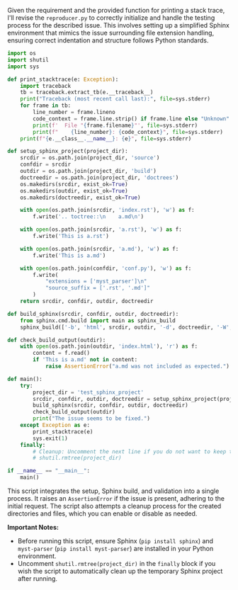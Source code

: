 Given the requirement and the provided function for printing a stack trace, I'll revise the `reproducer.py` to correctly initialize and handle the testing process for the described issue. This involves setting up a simplified Sphinx environment that mimics the issue surrounding file extension handling, ensuring correct indentation and structure follows Python standards.

```python
import os
import shutil
import sys

def print_stacktrace(e: Exception):
    import traceback
    tb = traceback.extract_tb(e.__traceback__)
    print("Traceback (most recent call last):", file=sys.stderr)
    for frame in tb:
        line_number = frame.lineno
        code_context = frame.line.strip() if frame.line else "Unknown"
        print(f'  File "{frame.filename}"', file=sys.stderr)
        print(f"    {line_number}: {code_context}", file=sys.stderr)
    print(f"{e.__class__.__name__}: {e}", file=sys.stderr)

def setup_sphinx_project(project_dir):
    srcdir = os.path.join(project_dir, 'source')
    confdir = srcdir
    outdir = os.path.join(project_dir, 'build')
    doctreedir = os.path.join(project_dir, 'doctrees')
    os.makedirs(srcdir, exist_ok=True)
    os.makedirs(outdir, exist_ok=True)
    os.makedirs(doctreedir, exist_ok=True)

    with open(os.path.join(srcdir, 'index.rst'), 'w') as f:
        f.write('.. toctree::\n    a.md\n')

    with open(os.path.join(srcdir, 'a.rst'), 'w') as f:
        f.write('This is a.rst')

    with open(os.path.join(srcdir, 'a.md'), 'w') as f:
        f.write('This is a.md')

    with open(os.path.join(confdir, 'conf.py'), 'w') as f:
        f.write(
            "extensions = ['myst_parser']\n"
            "source_suffix = ['.rst', '.md']"
        )
    return srcdir, confdir, outdir, doctreedir

def build_sphinx(srcdir, confdir, outdir, doctreedir):
    from sphinx.cmd.build import main as sphinx_build
    sphinx_build(['-b', 'html', srcdir, outdir, '-d', doctreedir, '-W', '--keep-going'])

def check_build_output(outdir):
    with open(os.path.join(outdir, 'index.html'), 'r') as f:
        content = f.read()
        if 'This is a.md' not in content:
            raise AssertionError("a.md was not included as expected.")

def main():
    try:
        project_dir = 'test_sphinx_project'
        srcdir, confdir, outdir, doctreedir = setup_sphinx_project(project_dir)
        build_sphinx(srcdir, confdir, outdir, doctreedir)
        check_build_output(outdir)
        print("The issue seems to be fixed.")
    except Exception as e:
        print_stacktrace(e)
        sys.exit(1)
    finally:
        # Cleanup: Uncomment the next line if you do not want to keep the test project after running this script.
        # shutil.rmtree(project_dir)

if __name__ == "__main__":
    main()
```

This script integrates the setup, Sphinx build, and validation into a single process. It raises an `AssertionError` if the issue is present, adhering to the initial request. The script also attempts a cleanup process for the created directories and files, which you can enable or disable as needed.

**Important Notes:**
- Before running this script, ensure Sphinx (`pip install sphinx`) and `myst-parser` (`pip install myst-parser`) are installed in your Python environment.
- Uncomment `shutil.rmtree(project_dir)` in the `finally` block if you wish the script to automatically clean up the temporary Sphinx project after running.